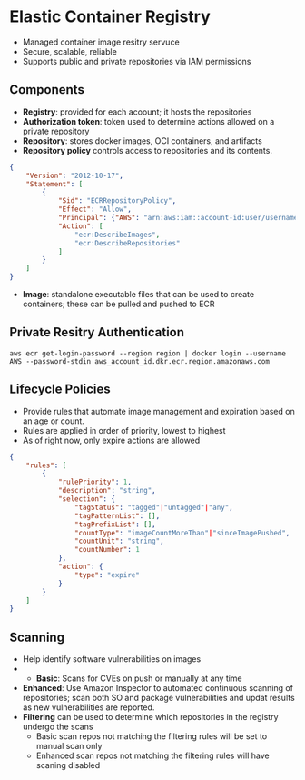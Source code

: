 # Elastic Container Registry
* Managed container image resitry servuce
* Secure, scalable, reliable
* Supports public and private repositories via IAM permissions
  
## Components
* **Registry**: provided for each acoount; it hosts the repositories
* **Authorization token**: token used to determine actions allowed on a private repository
* **Repository**: stores docker images, OCI containers, and artifacts
* **Repository policy** controls access to repositories and its contents. 
```json
{
    "Version": "2012-10-17",
    "Statement": [
        {
            "Sid": "ECRRepositoryPolicy",
            "Effect": "Allow",
            "Principal": {"AWS": "arn:aws:iam::account-id:user/username"},
            "Action": [
                "ecr:DescribeImages",
                "ecr:DescribeRepositories"
            ]
        }
    ]
}
```
* **Image**: standalone executable files that can be used to create containers; these can be pulled and pushed to ECR
  
## Private Resitry Authentication
`aws ecr get-login-password --region region | docker login --username AWS --password-stdin aws_account_id.dkr.ecr.region.amazonaws.com`

## Lifecycle Policies
* Provide rules that automate image management and expiration based on an age or count.
* Rules are applied in order of priority, lowest to highest
* As of right now, only expire actions are allowed
```json
{
    "rules": [
        {
            "rulePriority": 1,
            "description": "string",
            "selection": {
                "tagStatus": "tagged"|"untagged"|"any",
                "tagPatternList": [],
                "tagPrefixList": [],
                "countType": "imageCountMoreThan"|"sinceImagePushed",
                "countUnit": "string",
                "countNumber": 1
            },
            "action": {
                "type": "expire"
            }
        }
    ]
} 
```
## Scanning 
* Help identify software vulnerabilities on images
* * **Basic**: Scans for CVEs on push or manually at any time
* **Enhanced**: Use Amazon Inspector to automated continuous scanning of repositories; scan both  SO and package vulnerabilities and updat results as new vulnerabilities are reported.
* **Filtering** can be used to determine which repositories in the registry undergo the scans
  * Basic scan repos not matching the filtering rules will be set to manual scan only
  * Enhanced scan repos not matching the filtering rules will have scaning disabled
